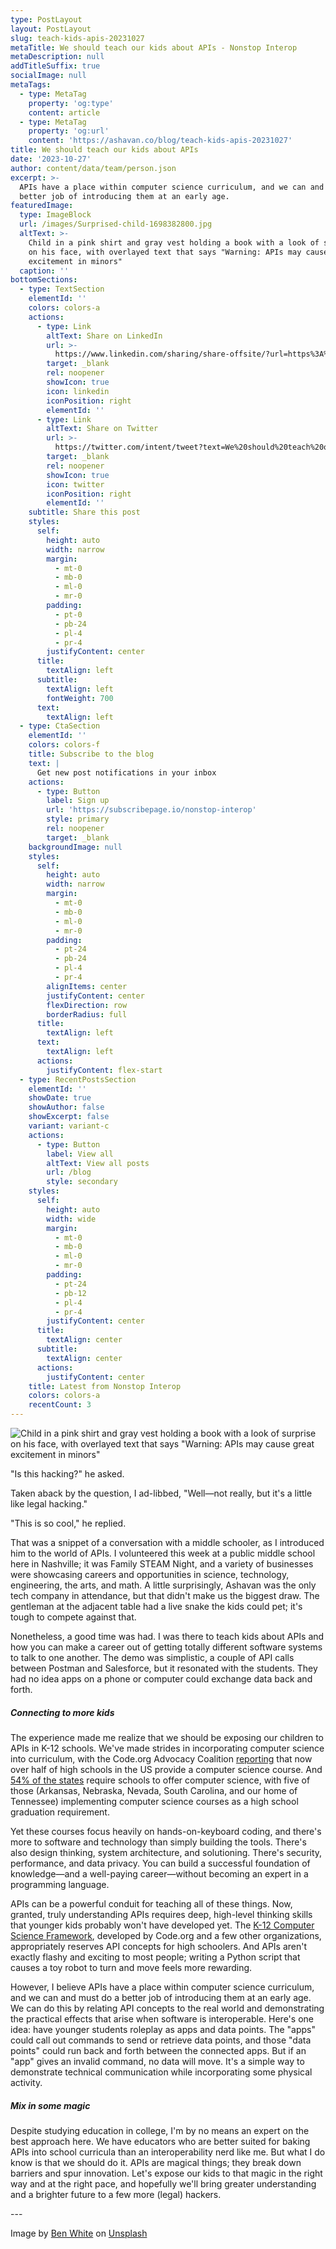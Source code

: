 ```yaml
---
type: PostLayout
layout: PostLayout
slug: teach-kids-apis-20231027
metaTitle: We should teach our kids about APIs - Nonstop Interop
metaDescription: null
addTitleSuffix: true
socialImage: null
metaTags:
  - type: MetaTag
    property: 'og:type'
    content: article
  - type: MetaTag
    property: 'og:url'
    content: 'https://ashavan.co/blog/teach-kids-apis-20231027'
title: We should teach our kids about APIs
date: '2023-10-27'
author: content/data/team/person.json
excerpt: >-
  APIs have a place within computer science curriculum, and we can and must do a
  better job of introducing them at an early age.
featuredImage:
  type: ImageBlock
  url: /images/Surprised-child-1698382800.jpg
  altText: >-
    Child in a pink shirt and gray vest holding a book with a look of surprise
    on his face, with overlayed text that says "Warning: APIs may cause great
    excitement in minors"
  caption: ''
bottomSections:
  - type: TextSection
    elementId: ''
    colors: colors-a
    actions:
      - type: Link
        altText: Share on LinkedIn
        url: >-
          https://www.linkedin.com/sharing/share-offsite/?url=https%3A%2F%2Fashavan.co%2Fblog%2Fteach-kids-apis-20231027
        target: _blank
        rel: noopener
        showIcon: true
        icon: linkedin
        iconPosition: right
        elementId: ''
      - type: Link
        altText: Share on Twitter
        url: >-
          https://twitter.com/intent/tweet?text=We%20should%20teach%20our%20kids%20about%20APIs%20-%20Nonstop%20Interop&url=https%3A%2F%2Fashavan.co%2Fblog%2Fteach-kids-apis-20231027
        target: _blank
        rel: noopener
        showIcon: true
        icon: twitter
        iconPosition: right
        elementId: ''
    subtitle: Share this post
    styles:
      self:
        height: auto
        width: narrow
        margin:
          - mt-0
          - mb-0
          - ml-0
          - mr-0
        padding:
          - pt-0
          - pb-24
          - pl-4
          - pr-4
        justifyContent: center
      title:
        textAlign: left
      subtitle:
        textAlign: left
        fontWeight: 700
      text:
        textAlign: left
  - type: CtaSection
    elementId: ''
    colors: colors-f
    title: Subscribe to the blog
    text: |
      Get new post notifications in your inbox
    actions:
      - type: Button
        label: Sign up
        url: 'https://subscribepage.io/nonstop-interop'
        style: primary
        rel: noopener
        target: _blank
    backgroundImage: null
    styles:
      self:
        height: auto
        width: narrow
        margin:
          - mt-0
          - mb-0
          - ml-0
          - mr-0
        padding:
          - pt-24
          - pb-24
          - pl-4
          - pr-4
        alignItems: center
        justifyContent: center
        flexDirection: row
        borderRadius: full
      title:
        textAlign: left
      text:
        textAlign: left
      actions:
        justifyContent: flex-start
  - type: RecentPostsSection
    elementId: ''
    showDate: true
    showAuthor: false
    showExcerpt: false
    variant: variant-c
    actions:
      - type: Button
        label: View all
        altText: View all posts
        url: /blog
        style: secondary
    styles:
      self:
        height: auto
        width: wide
        margin:
          - mt-0
          - mb-0
          - ml-0
          - mr-0
        padding:
          - pt-24
          - pb-12
          - pl-4
          - pr-4
        justifyContent: center
      title:
        textAlign: center
      subtitle:
        textAlign: center
      actions:
        justifyContent: center
    title: Latest from Nonstop Interop
    colors: colors-a
    recentCount: 3
---
```

![Child in a pink shirt and gray vest holding a book with a look of surprise on his face, with overlayed text that says "Warning: APIs may cause great excitement in minors"](/images/Surprised-child-1698382800.jpg)

"Is this hacking?" he asked.

Taken aback by the question, I ad-libbed, "Well—not really, but it's a little like legal hacking."

"This is so cool," he replied.

That was a snippet of a conversation with a middle schooler, as I introduced him to the world of APIs. I volunteered this week at a public middle school here in Nashville; it was Family STEAM Night, and a variety of businesses were showcasing careers and opportunities in science, technology, engineering, the arts, and math. A little surprisingly, Ashavan was the only tech company in attendance, but that didn't make us the biggest draw. The gentleman at the adjacent table had a live snake the kids could pet; it's tough to compete against that.

Nonetheless, a good time was had. I was there to teach kids about APIs and how you can make a career out of getting totally different software systems to talk to one another. The demo was simplistic, a couple of API calls between Postman and Salesforce, but it resonated with the students. They had no idea apps on a phone or computer could exchange data back and forth.

##### Connecting to more kids

The experience made me realize that we should be exposing our children to APIs in K-12 schools. We've made strides in incorporating computer science into curriculum, with the Code.org Advocacy Coalition [reporting](https://advocacy.code.org/stateofcs) that now over half of high schools in the US provide a computer science course. And [54% of the states](https://advocacy.code.org/2022_state_of_cs.pdf) require schools to offer computer science, with five of those (Arkansas, Nebraska, Nevada, South Carolina, and our home of Tennessee) implementing computer science courses as a high school graduation requirement.

Yet these courses focus heavily on hands-on-keyboard coding, and there's more to software and technology than simply building the tools. There's also design thinking, system architecture, and solutioning. There's security, performance, and data privacy. You can build a successful foundation of knowledge—and a well-paying career—without becoming an expert in a programming language.

APIs can be a powerful conduit for teaching all of these things. Now, granted, truly understanding APIs requires deep, high-level thinking skills that younger kids probably won't have developed yet. The [K-12 Computer Science Framework](https://k12cs.org/wp-content/uploads/2016/09/K%E2%80%9312-Computer-Science-Framework.pdf), developed by Code.org and a few other organizations, appropriately reserves API concepts for high schoolers. And APIs aren't exactly flashy and exciting to most people; writing a Python script that causes a toy robot to turn and move feels more rewarding.

However, I believe APIs have a place within computer science curriculum, and we can and must do a better job of introducing them at an early age. We can do this by relating API concepts to the real world and demonstrating the practical effects that arise when software is interoperable. Here's one idea: have younger students roleplay as apps and data points. The "apps" could call out commands to send or retrieve data points, and those "data points" could run back and forth between the connected apps. But if an "app" gives an invalid command, no data will move. It's a simple way to demonstrate technical communication while incorporating some physical activity.

##### Mix in some magic

Despite studying education in college, I'm by no means an expert on the best approach here. We have educators who are better suited for baking APIs into school curricula than an interoperability nerd like me. But what I do know is that we should do it. APIs are magical things; they break down barriers and spur innovation. Let's expose our kids to that magic in the right way and at the right pace, and hopefully we'll bring greater understanding and a brighter future to a few more (legal) hackers.

\---

Image by [Ben White](https://unsplash.com/@benwhitephotography) on [Unsplash](https://unsplash.com)
